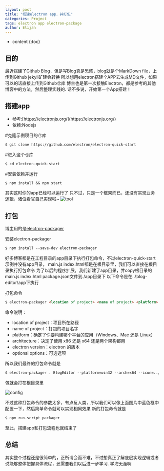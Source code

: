 ```yaml
---
layout: post
title: "搭建electron app，并打包"
categories: Project
tags: electron app electron-package
author: Elijah
---
```


* content
{:toc}

## 目的

最近搭建了Github Blog，但是写Blog真是恐怖，blog就是个MarkDown file，上传到Github jekyll矿建会转换
所以想用electron搭建个APP去生成MD文件，如果可以的话直接上传到Github仓库
博主也是第一次接触Electron，都是参考的其他博客中的方法，然后整理实践的.
话不多说，开始第一个App搭建！

## 搭建app

- 参考:[https://electronjs.org/](https://electronjs.org/)
- 依赖:Nodejs

#克隆示例项目的仓库
```md
$ git clone https://github.com/electron/electron-quick-start
```

#进入这个仓库
```md
$ cd electron-quick-start
```

#安装依赖并运行
```md
$ npm install && npm start
```

其实这时你的app已经可以运行了
只不过，只是一个框架而已，还没有实现业务逻辑，诸位看官自己实现啦~
![tool](https://i.loli.net/2018/10/06/5bb89172860e9.png 'tool')

## 打包
博主用的是[electron-packager](https://github.com/electron-userland/electron-packager)

安装electron-packager
```md
$ npm install --save-dev electron-packager 
```

好多博客都是在工程目录的app目录下执行打包命令，不过electron-quick-start示例并没有app目录，
main.js index.html都是在根目录里，我们可以直接在根目录执行打包命令
为了以后的程序扩展，我们新建了app目录，并copy根目录的main.js index.html package.json文件到./app目录下
以下命令是在..\blog-editor\app下执行

打包命令
```md
$ electron-packager <location of project> <name of project> <platform> <architecture> <electron version> <optional options>
```
命令说明：
* location of project：项目所在路径 
* name of project：打包的项目名字 
* platform：确定了你要构建哪个平台的应用（Windows、Mac 还是 Linux） 
* architecture：决定了使用 x86 还是 x64 还是两个架构都用 
* electron version：electron 的版本 
* optional options：可选选项

所以我们最终的打包命令就是
```md
$ electron-packager . BlogEditor --platform=win32 --arch=x64 --icon=../img/favicon.ico --out=../BuildOut --asar --app-version=0.0.1
```
包就会打在根目录里

![config](https://i.loli.net/2018/10/06/5bb893d9d7059.png 'config')

不过这种打包命令的参数太多，有点反人类，所以我们可以像上面图片中蓝色框中配置一下，然后简单命令就可以实现相同效果
新的打包命令就是
```md
$ npm run-script packager
```

至此，搭建app和打包流程也就结束了

## 总结

其实整个过程还是很简单的，正所谓会而不难，不过想真正了解底层实现逻辑或者说能够整体把握具体流程，还需要我们以后进一步学习.
学海无涯啊

